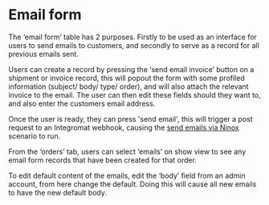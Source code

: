 # Email form

The ‘email form’ table has 2 purposes. Firstly to be used as an interface for users to send emails to customers, and secondly to serve as a record for all previous emails sent.

Users can create a record by pressing the ‘send email invoice’ button on a shipment or invoice record, this will popout the form with some profiled information (subject/ body/ type/ order), and will also attach the relevant invoice to the email. The user can then edit these fields should they want to, and also enter the customers email address.

Once the user is ready, they can press 'send email', this will trigger a post request to an Integromat webhook, causing the [send emails via Ninox](../integromatScenarios/ninoxEmails.md) scenario to run.

From the ‘orders’ tab, users can select ‘emails’ on show view to see any email form records that have been created for that order.

To edit default content of the emails, edit the ‘body’ field from an admin account, from here change the default. Doing this will cause all new emails to have the new default body.
